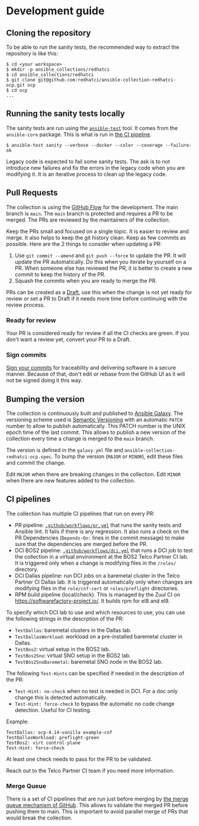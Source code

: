 # Development guide

## Cloning the repository

To be able to run the sanity tests, the recommended way to extract the repository is like this:

```ShellSession
$ cd <your workspace>
$ mkdir -p ansible_collections/redhatci
$ cd ansible_collections/redhatci
$ git clone git@github.com:redhatci/ansible-collection-redhatci-ocp.git ocp
$ cd ocp
...
```

## Running the sanity tests locally

The sanity tests are run using the [`ansible-test`](https://docs.ansible.com/ansible/latest/dev_guide/testing_sanity.html) tool. It comes from the `ansible-core` package. This is what is run in [the CI pipeline](https://github.com/redhatci/ansible-collection-redhatci-ocp/blob/main/.github/workflows/pr.yml#L40).

```ShellSession
$ ansible-test sanity --verbose --docker --color --coverage --failure-ok
```

Legacy code is expected to fail some sanity tests. The ask is to not introduce new failures and fix the errors in the legacy code when you are modifying it. It is an iterative process to clean up the legacy code.

## Pull Requests

The collection is using the [GitHub Flow](https://guides.github.com/introduction/flow/) for the development. The main branch is `main`. The `main` branch is protected and requires a PR to be merged. The PRs are reviewed by the maintainers of the collection.

Keep the PRs small and focused on a single topic. It is easier to review and merge. It also helps to keep the git history clean. Keep as few commits as possible. Here are the 2 things to consider when updating a PR:

1. Use `git commit --amend` and `git push --force` to update the PR. It will update the PR automatically. Do this when you iterate by yourself on a PR. When someone else has reviewed the PR, it is better to create a new commit to keep the history of the PR.
2. Squash the commits when you are ready to merge the PR.

PRs can be created as a [Draft](https://docs.github.com/en/pull-requests/collaborating-with-pull-requests/proposing-changes-to-your-work-with-pull-requests/about-pull-requests#draft-pull-requests), use this when the change is not yet ready for review or set a PR to Draft if it needs more time before continuing with the review process.

### Ready for review

Your PR is considered ready for review if all the CI checks are green. If you don't want a review yet, convert your PR to a Draft.

### Sign commits

[Sign your commits](https://docs.github.com/en/authentication/managing-commit-signature-verification/signing-commits) for traceability and delivering software in a secure manner. Because of that, don't edit or rebase from the GitHub UI as it will not be signed doing it this way.

## Bumping the version

The collection is continuously built and published to [Ansible Galaxy](https://galaxy.ansible.com/ui/repo/published/redhatci/ocp/). The versioning scheme used is [Semantic Versioning](https://semver.org/) with an automatic `PATCH` number to allow to publish automatically. This PATCH  number is the UNIX epoch time of the last commit. This allows to publish a new version of the collection every time a change is merged to the `main` branch.

The version is defined in the `galaxy.yml` file and `ansible-collection-redhatci-ocp.spec`. To bump the version (`MAJOR` or `MINOR`), edit these files and commit the change.

Edit `MAJOR` when there are breaking changes in the collection. Edit `MINOR` when there are new features added to the collection.

## CI pipelines

The collection has multiple CI pipelines that run on every PR:

- PR pipeline: [`.github/workflows/pr.yml`](../.github/workflows/pr.yml) that runs the sanity tests and Ansible lint. It fails if there is any regression. It also runs a check on the PR Dependencies (`Depends-On:` lines in the commit message) to make sure that the dependencies are merged before the PR.
- DCI BOS2 pipeline: [`.github/workflows/dci.yml`](../.github/workflows/dci.yml) that runs a DCI job to test the collection in a virtual environment at the BOS2 Telco Partner CI lab. It is triggered only when a change is modifying files in the `/roles/` directory.
- DCI Dallas pipeline: run DCI jobs on a baremetal cluster in the Telco Partner CI Dallas lab. It is triggered automatically only when changes are modifying files in the `role/cnf-cert` or `roles/preflight` directories.
- RPM build pipeline (local/check). This is managed by the Zuul CI on https://softwarefactory-project.io/. It builds rpm for el8 and el9.

To specify which DCI lab to use and which resources to use, you can use the following strings in the descrption of the PR:

  * `TestDallas`: baremetal clusters in the Dallas lab.
  * `TestDallasWorkload`: workload on a pre-installed baremetal cluster in Dallas.
  * `TestBos2`: virtual setup in the BOS2 lab.
  * `TestBos2Sno`: virtual SNO setup in the BOS2 lab.
  * `TestBos2SnoBaremetal`: baremetal SNO node in the BOS2 lab.

The following `Test-Hints` can be specified if needed in the description of the PR:

  * `Test-Hint: no-check` when no test is needed in DCI. For a doc only change this is detected automatically.
  * `Test-Hint: force-check` to bypass the automatic no code change detection. Useful for CI testing.

Example:

```
TestDallas: ocp-4.14-vanilla example-cnf
TestDallasWorkload: preflight-green
TestBos2: virt control-plane
Test-Hint: force-check
```

At least one check needs to pass for the PR to be validated.

Reach out to the Telco Partner CI team if you need more information.

### Merge Queue

There is a set of CI pipelines that are run just before merging by [the merge queue mechanism of GitHub](https://docs.github.com/en/pull-requests/collaborating-with-pull-requests/incorporating-changes-from-a-pull-request/merging-a-pull-request-with-a-merge-queue). This allows to validate the merged PR before pushing them to main. This is important to avoid parallel merge of PRs that would break the collection.
